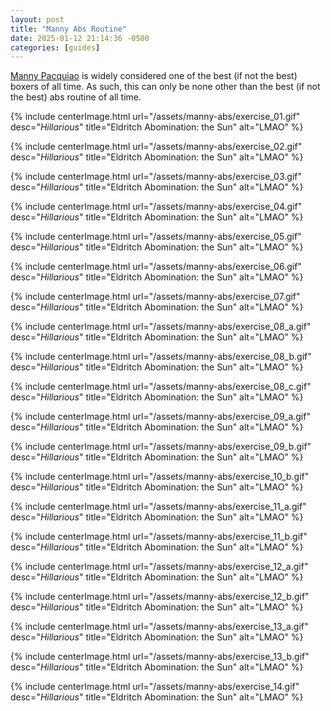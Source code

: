 ```yaml
---
layout: post
title: "Manny Abs Routine"
date: 2025-01-12 21:14:36 -0500
categories: [guides]
---
```


[Manny Pacquiao](https://en.wikipedia.org/wiki/Manny_Pacquiao) is widely considered one of the best (if not the best) boxers of all time. As such, this can only be none other than the best (if not the best) abs routine of all time.

{% include centerImage.html url="/assets/manny-abs/exercise_01.gif" desc="<i>Hillarious</i>" title="Eldritch Abomination: the Sun" alt="LMAO" %}

{% include centerImage.html url="/assets/manny-abs/exercise_02.gif" desc="<i>Hillarious</i>" title="Eldritch Abomination: the Sun" alt="LMAO" %}

{% include centerImage.html url="/assets/manny-abs/exercise_03.gif" desc="<i>Hillarious</i>" title="Eldritch Abomination: the Sun" alt="LMAO" %}

{% include centerImage.html url="/assets/manny-abs/exercise_04.gif" desc="<i>Hillarious</i>" title="Eldritch Abomination: the Sun" alt="LMAO" %}

{% include centerImage.html url="/assets/manny-abs/exercise_05.gif" desc="<i>Hillarious</i>" title="Eldritch Abomination: the Sun" alt="LMAO" %}

{% include centerImage.html url="/assets/manny-abs/exercise_06.gif" desc="<i>Hillarious</i>" title="Eldritch Abomination: the Sun" alt="LMAO" %}

{% include centerImage.html url="/assets/manny-abs/exercise_07.gif" desc="<i>Hillarious</i>" title="Eldritch Abomination: the Sun" alt="LMAO" %}

{% include centerImage.html url="/assets/manny-abs/exercise_08_a.gif" desc="<i>Hillarious</i>" title="Eldritch Abomination: the Sun" alt="LMAO" %}

{% include centerImage.html url="/assets/manny-abs/exercise_08_b.gif" desc="<i>Hillarious</i>" title="Eldritch Abomination: the Sun" alt="LMAO" %}

{% include centerImage.html url="/assets/manny-abs/exercise_08_c.gif" desc="<i>Hillarious</i>" title="Eldritch Abomination: the Sun" alt="LMAO" %}

{% include centerImage.html url="/assets/manny-abs/exercise_09_a.gif" desc="<i>Hillarious</i>" title="Eldritch Abomination: the Sun" alt="LMAO" %}

{% include centerImage.html url="/assets/manny-abs/exercise_09_b.gif" desc="<i>Hillarious</i>" title="Eldritch Abomination: the Sun" alt="LMAO" %}

{% include centerImage.html url="/assets/manny-abs/exercise_10_b.gif" desc="<i>Hillarious</i>" title="Eldritch Abomination: the Sun" alt="LMAO" %}

{% include centerImage.html url="/assets/manny-abs/exercise_11_a.gif" desc="<i>Hillarious</i>" title="Eldritch Abomination: the Sun" alt="LMAO" %}

{% include centerImage.html url="/assets/manny-abs/exercise_11_b.gif" desc="<i>Hillarious</i>" title="Eldritch Abomination: the Sun" alt="LMAO" %}

{% include centerImage.html url="/assets/manny-abs/exercise_12_a.gif" desc="<i>Hillarious</i>" title="Eldritch Abomination: the Sun" alt="LMAO" %}

{% include centerImage.html url="/assets/manny-abs/exercise_12_b.gif" desc="<i>Hillarious</i>" title="Eldritch Abomination: the Sun" alt="LMAO" %}

{% include centerImage.html url="/assets/manny-abs/exercise_13_a.gif" desc="<i>Hillarious</i>" title="Eldritch Abomination: the Sun" alt="LMAO" %}

{% include centerImage.html url="/assets/manny-abs/exercise_13_b.gif" desc="<i>Hillarious</i>" title="Eldritch Abomination: the Sun" alt="LMAO" %}

{% include centerImage.html url="/assets/manny-abs/exercise_14.gif" desc="<i>Hillarious</i>" title="Eldritch Abomination: the Sun" alt="LMAO" %}